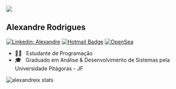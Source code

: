 ![](https://komarev.com/ghpvc/?username=alexandreix&color=0dff00)


## Alexandre Rodrigues
[![Linkedin: Alexandre](https://img.shields.io/badge/-LinkedIn-183fbb?style=flat-square&logo=Linkedin&logoColor=white&link=https://www.linkedin.com/in/alexandrerodriguesd-b4256b250/)](https://www.linkedin.com/in/alexandrerodriguesd-b4256b250/)
[![Hotmail Badge](https://img.shields.io/badge/-Hotmail-blue?style=flat-square&logo=microsoft-outlook&logoColor=white&link=mailto:SEU-EMAIL)](mailto:alexandreix@hotmail.com)
[![OpenSea](https://img.shields.io/badge/-OpenSea-4d72e8?style=flat-square&logo=opensea&logoColor=white&linkhttps://opensea.io/alexandrearts)](https://opensea.io/alexandrearts)
 
- 👨‍💻 &nbsp; Estudante de Programação
- 🎓 &nbsp; Graduado em Análise & Desenvolvimento de Sistemas pela Universidade Pitágoras - JF



<!--<p align="left">
    <img src="https://skillicons.dev/icons?i=html,css,js,vscode,mysql,git,github,py,powershell" />
</p>

#### 💬 Onde me encontrar:
[![Linkedin: Alexandre](https://img.shields.io/badge/-LinkedIn-183fbb?style=flat-square&logo=Linkedin&logoColor=white&link=https://www.linkedin.com/in/alexandrerodriguesd-b4256b250/)](https://www.linkedin.com/in/alexandrerodriguesd-b4256b250/)
[![Hotmail Badge](https://img.shields.io/badge/-Hotmail-blue?style=flat-square&logo=microsoft-outlook&logoColor=white&link=mailto:SEU-EMAIL)](mailto:alexandreix@hotmail.com)
[![OpenSea](https://img.shields.io/badge/-OpenSea-4d72e8?style=flat-square&logo=opensea&logoColor=white&linkhttps://opensea.io/alexandrearts)](https://opensea.io/alexandrearts)
<!--[![GitHub]( https://img.shields.io/github/followers/alexandreix?label=follow&style=social)](https://github.com/alexandreix/)  -->

![alexandreix stats](https://github-readme-stats.vercel.app/api?username=alexandreix&show_icons=true&theme=radical)

<!--**alexandreix/alexandreix** is a ✨ _special_ ✨ repository because its `README.md` (this file) appears on your GitHub profile.

Here are some ideas to get you started:

- 🔭 I’m currently working on ...
- 🌱 I’m currently learning ...
- 👯 I’m looking to collaborate on ...
- 🤔 I’m looking for help with ...
- 💬 Ask me about ...
- 📫 How to reach me: ...
- 😄 Pronouns: ...
- ⚡ Fun fact: ...
-->

